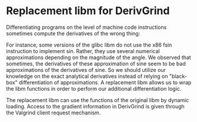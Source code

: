 Replacement libm for DerivGrind
===============================

Differentiating programs on the level of machine code 
instructions sometimes compute the derivatives of the
wrong thing:

For instance, some versions of the glibc libm do not use
the x86 fsin instruction to implement sin. Rather,
they use several numerical approximations depending on
the magnitude of the angle. We observed that sometimes,
the derivatives of these approximation of sine seem to be 
bad approximations of the derivatives of sine. 
So we should utilize our knowledge on the exact analytical 
derivatives instead of relying on "black-box" 
differentiation of approximations.
A replacement libm allows us to wrap the libm functions in
order to perform our additional differentiation logic.

The replacement libm can use the functions of the 
original libm by dynamic loading. 
Access to the gradient information in DerivGrind is given 
through the Valgrind client request mechanism.

